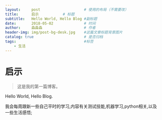```yaml
---
layout:     post                    # 使用的布局（不需要改）
title:      启示           # 标题 
subtitle:   Hello World, Hello Blog #副标题
date:       2018-05-02              # 时间
author:     淼淼淼                   # 作者
header-img: img/post-bg-desk.jpg    #这篇文章标题背景图片
catalog: true                       # 是否归档
tags:                               #标签
    - 生活
---
```


# 启示
>这是我的第一篇博客。

Hello World, Hello Blog.

我会每周跟新一些自己平时的学习,内容有关测试技能,机器学习,python相关,以及一些生活感悟;
